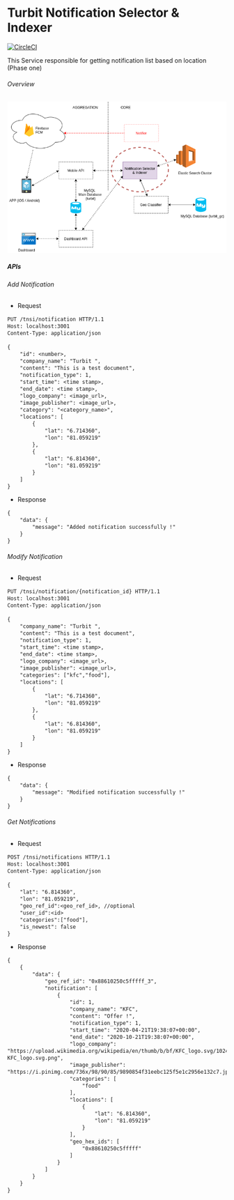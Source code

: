 # Turbit Notification Selector & Indexer

[![CircleCI](https://circleci.com/gh/udayangaac/turbit-nsi.svg?style=svg)](https://circleci.com/gh/udayangaac/turbit-nsi)
<br/>

This Service responsible for getting notification list based on location (Phase one)
######  Overview
![Overall View](/docs/overall_view_phase_one.png)

##### APIs

######  Add Notification

- Request
```
PUT /tnsi/notification HTTP/1.1
Host: localhost:3001
Content-Type: application/json

{
	"id": <number>,
    "company_name": "Turbit ",
    "content": "This is a test document",
    "notification_type": 1,
    "start_time": <time stamp>,
    "end_date": <time stamp>,
    "logo_company": <image_url>,
    "image_publisher": <image_url>,
    "category": "<category_name>",
    "locations": [
        {
            "lat": "6.714360",
            "lon": "81.059219"
        },
        {
            "lat": "6.814360",
            "lon": "81.059219"
        }
    ]
}

```

- Response
```
{
    "data": {
        "message": "Added notification successfully !"
    }
}
```


######  Modify Notification

- Request
```
PUT /tnsi/notification/{notification_id} HTTP/1.1
Host: localhost:3001
Content-Type: application/json

{
    "company_name": "Turbit ",
    "content": "This is a test document",
    "notification_type": 1,
    "start_time": <time stamp>,
    "end_date": <time stamp>,
    "logo_company": <image_url>,
    "image_publisher": <image_url>,
    "categories": ["kfc","food"],
    "locations": [
        {
            "lat": "6.714360",
            "lon": "81.059219"
        },
        {
            "lat": "6.814360",
            "lon": "81.059219"
        }
    ]
}

```

- Response
```
{
    "data": {
        "message": "Modified notification successfully !"
    }
}
```

######  Get Notifications

- Request
```
POST /tnsi/notifications HTTP/1.1
Host: localhost:3001
Content-Type: application/json

{
	"lat": "6.814360",
    "lon": "81.059219",
    "geo_ref_id":<geo_ref_id>, //optional
    "user_id":<id>
    "categories":["food"],
    "is_newest": false
}
```

- Response
```
{
    {
        "data": {
            "geo_ref_id": "0x88610250c5fffff_3",
            "notification": [
                {
                    "id": 1,
                    "company_name": "KFC",
                    "content": "Offer !",
                    "notification_type": 1,
                    "start_time": "2020-04-21T19:38:07+00:00",
                    "end_date": "2020-10-21T19:38:07+00:00",
                    "logo_company": "https://upload.wikimedia.org/wikipedia/en/thumb/b/bf/KFC_logo.svg/1024px-KFC_logo.svg.png",
                    "image_publisher": "https://i.pinimg.com/736x/98/90/85/9890854f31eebc125f5e1c2956e132c7.jpg",
                    "categories": [
                        "food"
                    ],
                    "locations": [
                        {
                            "lat": "6.814360",
                            "lon": "81.059219"
                        }
                    ],
                    "geo_hex_ids": [
                        "0x88610250c5fffff"
                    ]
                }
            ]
        }
    }
}
```


